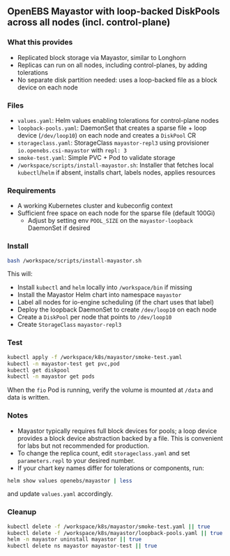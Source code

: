 ## OpenEBS Mayastor with loop-backed DiskPools across all nodes (incl. control-plane)

### What this provides
- Replicated block storage via Mayastor, similar to Longhorn
- Replicas can run on all nodes, including control-planes, by adding tolerations
- No separate disk partition needed: uses a loop-backed file as a block device on each node

### Files
- `values.yaml`: Helm values enabling tolerations for control-plane nodes
- `loopback-pools.yaml`: DaemonSet that creates a sparse file + loop device (`/dev/loop10`) on each node and creates a `DiskPool` CR
- `storageclass.yaml`: StorageClass `mayastor-repl3` using provisioner `io.openebs.csi-mayastor` with `repl: 3`
- `smoke-test.yaml`: Simple PVC + Pod to validate storage
- `/workspace/scripts/install-mayastor.sh`: Installer that fetches local `kubectl`/`helm` if absent, installs chart, labels nodes, applies resources

### Requirements
- A working Kubernetes cluster and kubeconfig context
- Sufficient free space on each node for the sparse file (default 100Gi)
  - Adjust by setting env `POOL_SIZE` on the `mayastor-loopback` DaemonSet if desired

### Install
```bash
bash /workspace/scripts/install-mayastor.sh
```
This will:
- Install `kubectl` and `helm` locally into `/workspace/bin` if missing
- Install the Mayastor Helm chart into namespace `mayastor`
- Label all nodes for io-engine scheduling (if the chart uses that label)
- Deploy the loopback DaemonSet to create `/dev/loop10` on each node
- Create a `DiskPool` per node that points to `/dev/loop10`
- Create `StorageClass` `mayastor-repl3`

### Test
```bash
kubectl apply -f /workspace/k8s/mayastor/smoke-test.yaml
kubectl -n mayastor-test get pvc,pod
kubectl get diskpool
kubectl -n mayastor get pods
```
When the `fio` Pod is running, verify the volume is mounted at `/data` and data is written.

### Notes
- Mayastor typically requires full block devices for pools; a loop device provides a block device abstraction backed by a file. This is convenient for labs but not recommended for production.
- To change the replica count, edit `storageclass.yaml` and set `parameters.repl` to your desired number.
- If your chart key names differ for tolerations or components, run:
```bash
helm show values openebs/mayastor | less
```
and update `values.yaml` accordingly.

### Cleanup
```bash
kubectl delete -f /workspace/k8s/mayastor/smoke-test.yaml || true
kubectl delete -f /workspace/k8s/mayastor/loopback-pools.yaml || true
helm -n mayastor uninstall mayastor || true
kubectl delete ns mayastor mayastor-test || true
```

